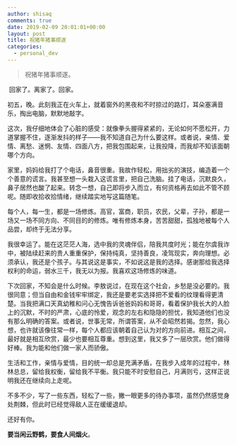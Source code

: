 ```yaml
---
author: shisaq
comments: true
date: 2019-02-09 20:01:01+00:00
layout: post
title: 祝猪年猪事顺遂
categories:
  - personal_dev
---
```


> 祝猪年猪事顺遂。

​​ 回家了。离家了。回家。

初五，晚。此刻我正在火车上，就着窗外的黑夜和不时掠过的路灯，耳朵塞满音乐，掏出电脑，默默地敲字。

这次，我仔细地体会了心脏的感受：就像拳头握得紧紧的，无论如何不愿松开，力道掌握不住，逐渐发抖的样子——我不知道自己为什么要这样。或者说，亲情、爱情、离愁、迷惘、友情、四面八方，把我包围起来，让我投降，而我却不知该面朝哪个方向。

家里，妈妈给我打了个电话，鼻音很重。我故作轻松，用拙劣的演技，编造着一个个善意的谎言。我甚至想一头栽入这谎言里，把自己洗脑。挂了电话，沉默良久，鼻子居然也酸了起来。转念一想，自己即将步入而立，有何资格再去如此不管不顾呢。随即收拾收拾情绪，继续踏实地写这篇随笔。

每个人，每一生，都是一场修炼。高官，富商，职员，农民，父辈，子孙，都是一场又一场不同方向、不同目的的修炼。唯有修炼本身，苦苦甜甜，孤独地被每个人品尝，却终于无法分享。

我很幸运了。能在这茫茫人海，选中我的灵魂伴侣，陪我共度时光；能在尔虞我诈中，被陆续赶来的贵人重重保护，保持纯真，坚持善良，凌驾现实，奔向理想。必须承认，我还是个孩子。与其说这是事实，不如说这是我的选择。感谢那给我选择权利的命运，弱水三千，我无以为报。我喜欢这场修炼的味道。

下次回家，不知会是什么时候。李敖说过，在现在这个社会，乡愁是没必要的。我很同意；但当自由和金钱牢牢绑定，我还是要老实选择把不爱看的纹理看得更清楚。当我把满口天真幼稚和问心无愧告诉爸爸妈妈和哥哥，看着保护我长大的人脸上的沉默，不时的严肃，心底的怜爱，观念的左右和隐隐的担忧，我知道他们也没有那么明确的答案。或者说，世事无常，所谓答案，从不会昭然若揭。忽然，我心想，也许就该像往常一样，每个人都应该朝着自己认为对的方向前进。相互之间，最好就是相互欣赏，最少也要相互尊重。想到这里，我又多了一层欣赏。他们做得好棒。我为能和他们做一家人而骄傲。

生活和工作，亲情与爱情，目的统一却总是充满矛盾，在我步入成年的过程中，林林总总，留给我权衡，留给我不平衡。我只能不时安慰自己，月满则亏，这样正说明我还在继续向上走呢。

不多不少，写了一些东西，轻松了一些，撇一眼更多的待办事项，虽然仍然感觉身处荆棘，但此时已经觉得敌人正在缓缓退却。

还好有你。

**要当闲云野鹤，要食人间烟火**。
